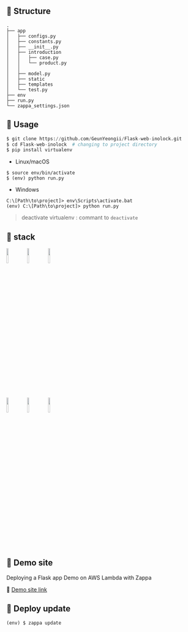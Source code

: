 ## 📌 Structure
```
.
├── app
│   ├── configs.py
│   ├── constants.py
│   ├── __init__.py
│   ├── introduction
│   │   ├── case.py
│   │   └── product.py
│   │
│   ├── model.py
│   ├── static
│   ├── templates
│   └── test.py
├── env
├── run.py
└── zappa_settings.json
```

## 📌 Usage
```python
$ git clone https://github.com/GeunYeongii/Flask-web-inolock.git
$ cd Flask-web-inolock  # changing to project directory
$ pip install virtualenv
```

- Linux/macOS
```
$ source env/bin/activate
$ (env) python run.py
```

- Windows
```
C:\[Path\to\project]> env\Scripts\activate.bat
(env) C:\[Path\to\project]> python run.py
```

> deactivate virtualenv : commant to ```deactivate```

## 📌 stack
<p>
  <!-- Your languages and tools. Be careful with the alignment. 
  You can use this sites to get logos: https://www.vectorlogo.zone or https://simpleicons.org/
  -->
  <code><a href="https://docs.python.org/3.8/whatsnew/3.8.html"><img width="10%" src="https://www.vectorlogo.zone/logos/python/python-ar21.svg"></code></a>
  <code><a href="https://flask.palletsprojects.com/en/2.0.x/"><img width="10%" src="https://www.vectorlogo.zone/logos/pocoo_flask/pocoo_flask-ar21.svg"></a></code>
  <code><a href="https://jinja.palletsprojects.com/en/3.0.x/"><img width="10%" src="https://www.vectorlogo.zone/logos/pocoo_jinja/pocoo_jinja-ar21.svg"></a></code>
  <br />
  <code><a href="https://releases.ubuntu.com/20.04/"><img width="10%" src="https://www.vectorlogo.zone/logos/ubuntu/ubuntu-ar21.svg"></a></code>
  <code><a href="https://aws.amazon.com/ko/lambda/"><img width="10%" src="https://www.vectorlogo.zone/logos/amazon_awslambda/amazon_awslambda-ar21.svg"></a></code>
  <code><a href="https://github.com/zappa/Zappa"><img width="10%" src="https://img.shields.io/badge/Zappa-white.svg"></a></code>
  <br />
</p>

## 📌 Demo site
Deploying a Flask app Demo on AWS Lambda with Zappa  

🔗 [Demo site link](https://rgb3xxlq7l.execute-api.ap-northeast-2.amazonaws.com/dev)

## 📌 Deploy update
```
(env) $ zappa update
```
